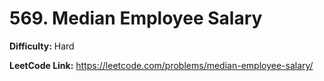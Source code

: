 # 569. Median Employee Salary

**Difficulty:** Hard

**LeetCode Link:** https://leetcode.com/problems/median-employee-salary/

